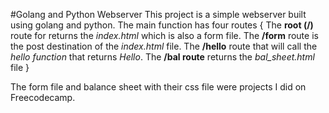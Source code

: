 #Golang and Python Webserver
This project is a simple webserver built using golang and python.
The main function has four routes {
    The **root (/)** route for returns the *index.html* which is also a form file.
    The **/form** route is the post destination of the *index.html* file.
    The **/hello** route that will call the *hello function* that returns *Hello*.
    The **/bal route** returns the *bal_sheet.html* file
    }

The form file and balance sheet with their css file were projects I did on Freecodecamp.
